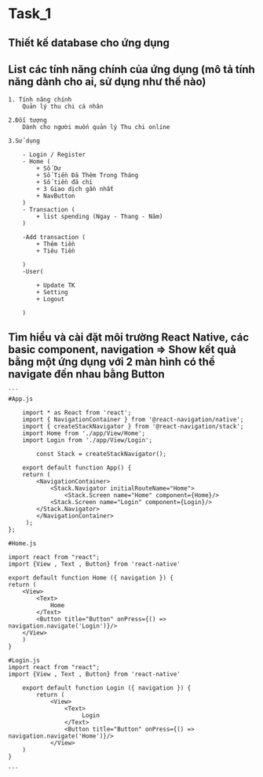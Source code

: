 # Task_1

## Thiết kế database cho ứng dụng

## List các tính năng chính của ứng dụng (mô tả tính năng dành cho ai, sử dụng như thế nào)

    1. Tính năng chính
        Quản lý thu chi cá nhân

    2.Đối tượng
        Dành cho người muốn quản lý Thu chi online

    3.Sử dụng

        - Login / Register
        - Home (
            + Số Dư
            + Số Tiền Đã Thêm Trong Tháng
            + Số tiền đã chi
            + 3 Giao dịch gần nhất
            + NavButton
        )
        - Transaction (
            + list spending (Ngay - Thang - Năm)
        )

        -Add transaction (
            + Thêm tiền 
            + Tiêu Tiền 

        )
        -User(
            
            + Update TK
            + Setting 
            + Logout

        )


## Tìm hiểu và cài đặt môi trường React Native, các basic component, navigation => Show kết quả bằng một ứng dụng với 2 màn hình có thể navigate đến nhau bằng Button

    ```
    #App.js

        import * as React from 'react';
        import { NavigationContainer } from '@react-navigation/native';
        import { createStackNavigator } from '@react-navigation/stack';
        import Home from './app/View/Home';
        import Login from './app/View/Login';

            const Stack = createStackNavigator();

        export default function App() {
        return (
            <NavigationContainer>
                <Stack.Navigator initialRouteName="Home">
                    <Stack.Screen name="Home" component={Home}/>
                <Stack.Screen name="Login" component={Login}/>
            </Stack.Navigator>
            </NavigationContainer>
         );
    };

    #Home.js

    import react from "react";
    import {View , Text , Button} from 'react-native'

    export default function Home ({ navigation }) {
    return (
        <View>
            <Text>
                Home
            </Text>
            <Button title="Button" onPress={() => navigation.navigate('Login')}/>
        </View>
        )
    }

    #Login.js
    import react from "react";
    import {View , Text , Button} from 'react-native'

        export default function Login ({ navigation }) {
            return (
                <View>
                    <Text>
                         Login
                    </Text>
                    <Button title="Button" onPress={() => navigation.navigate('Home')}/>
                </View>
        )
    }

    ```
